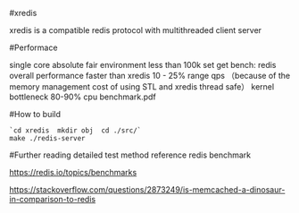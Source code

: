 #xredis

xredis is a compatible redis protocol with multithreaded client server


#Performace

single core absolute fair environment  less than 100k set get bench: redis overall performance faster than xredis 10 - 25% range qps 
（because of the memory management cost of using STL and xredis thread safe） kernel bottleneck 80-90% cpu benchmark.pdf 

#How to build

```console
`cd xredis  mkdir obj  cd ./src/`    
make ./redis-server
```


#Further reading
detailed test method reference redis benchmark
  
https://redis.io/topics/benchmarks
 
https://stackoverflow.com/questions/2873249/is-memcached-a-dinosaur-in-comparison-to-redis 

